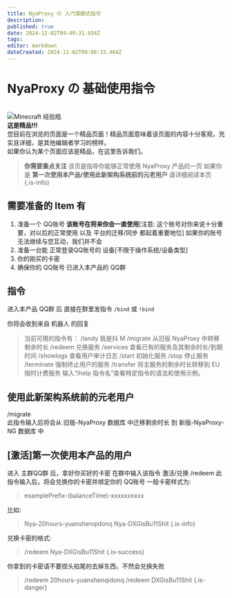 ```yaml
---
title: NyaProxy の 入门保姆式指令
description: 
published: true
date: 2024-12-02T04:49:31.934Z
tags: 
editor: markdown
dateCreated: 2024-12-02T00:08:33.464Z
---
```


# NyaProxy の 基础使用指令
<br>
<div class="highlight-box">
<img src="https://photo.vteamer.cc/i/2024/12/02/hahf0h.png" alt="Minecraft 经验瓶" class="icon"> <!-- Minecraft 经验瓶图标 -->    <div class="content">
        <strong>这是精品!!!</strong><br>
        您目前在浏览的页面是一个精品页面！精品页面意味着该页面的内容十分客观，充实且详细，是其他编辑者学习的榜样。
<br>
如果你认为某个页面应该是精品，在这里告诉我们。<br>
    </div>
</div>

> **你需要重点关注**
该页是指导你能够正常使用 NyaProxy 产品的一页
如果你是 **第一次使用本产品/使用此新架构系统前的元老用户** 请详细阅读本页
 {.is-info}
 
 ## 需要准备的 Item 有
1. 准备一个 QQ账号 **该账号在将来你会一直使用**[注意: 这个账号对你来说十分重要，对以后的正常使用 以及 平台的迁移/同步 都起着重要地位] 如果你的账号无法继续与您互动，我们并不会
2. 准备一台能 正常登录QQ账号的 设备[不限于操作系统/设备类型]
3. 你的刚买的卡密
4. 确保你的 QQ账号 已进入本产品的 QQ群

## 指令
进入本产品 QQ群 后
直接在群里发指令  `/bind` 或 `!bind`

你将会收到来自 机器人 的回复
> 当前可用的指令有：
    /landy  我是抖 M
    /migrate  从旧版 NyaProxy 中转移剩余时长
    /redeem  兑换服务
    /services  查看已有的服务及其剩余时长/到期时间
    /showlogs  查看用户审计日志
    /start  初始化服务
    /stop  停止服务
    /terminate  强制终止用户的服务
    /transfer  将主服务的剩余时长转移到 EU 按时计费服务
输入“/help 指令名”查看特定指令的语法和使用示例。

## 使用此新架构系统前的元老用户
/migrate  
此指令输入后将会从 旧版-NyaProxy 数据库 中迁移剩余时长 到 新版-NyaProxy-NG 数据库 中

## [激活]第一次使用本产品的用户
进入 主群QQ群 后，拿好你买好的卡密
在群中输入该指令 激活/兑换
/redeem
此指令输入后，将会兑换你的卡密并绑定你的 QQ账号
一般卡密样式为:
> examplePrefix-(balanceTime)-xxxxxxxxxx

比如:
> Nya-20hours-yuanshenqidonq
Nya-DXGisBu11Shit
{.is-info}

兑换卡密的格式:
> /redeem Nya-DXGisBu11Shit
{.is-success}

你拿到的卡密请不要捏头掐尾的去掉东西，不然会兑换失败
> /redeem 20hours-yuanshenqidonq
/redeem DXGisBu11Shit
{.is-danger}






